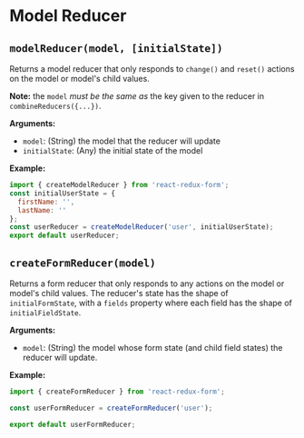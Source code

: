 # Model Reducer

## `modelReducer(model, [initialState])`
Returns a model reducer that only responds to `change()` and `reset()` actions on the model or model's child values.

**Note:** the `model` _must be the same as_ the key given to the reducer in `combineReducers({...})`.

**Arguments:**
- `model`: (String) the model that the reducer will update
- `initialState`: (Any) the initial state of the model

**Example:**
```js
import { createModelReducer } from 'react-redux-form';
const initialUserState = {
  firstName: '',
  lastName: ''
};
const userReducer = createModelReducer('user', initialUserState);
export default userReducer;
```

## `createFormReducer(model)`
Returns a form reducer that only responds to any actions on the model or model's child values. The reducer's state has the shape of `initialFormState`, with a `fields` property where each field has the shape of `initialFieldState`.

**Arguments:**
- `model`: (String) the model whose form state (and child field states) the reducer will update.

**Example:**

```js
import { createFormReducer } from 'react-redux-form';

const userFormReducer = createFormReducer('user');

export default userFormReducer;
```